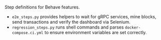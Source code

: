 Step definitions for Behave features.

- `e2e_steps.py` provides helpers to wait for gRPC services, mine blocks, send
  transactions and verify the dashboard via Selenium.
- `regression_steps.py` runs shell commands and parses `docker-compose.ci.yml` to
  ensure environment variables are set correctly.
